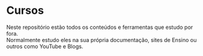 # Cursos

Neste repositório estão todos os conteúdos e ferramentas que estudo por fora.\
Normalmente estudo eles na sua própria documentação, sites de Ensino ou outros como YouTube e Blogs.
